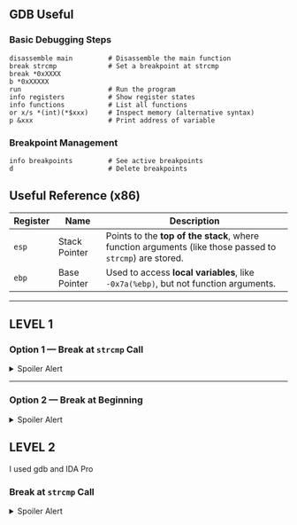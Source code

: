##  GDB Useful 

###  Basic Debugging Steps

```gdb
disassemble main         # Disassemble the main function
break strcmp             # Set a breakpoint at strcmp
break *0xXXXX
b *0xXXXXX
run                      # Run the program
info registers           # Show register states
info functions           # List all functions
or x/s *(int)(*$xxx)     # Inspect memory (alternative syntax)
p &xxx                   # Print address of variable
```

### Breakpoint Management

```gdb
info breakpoints         # See active breakpoints
d                        # Delete breakpoints
```

##  Useful Reference (x86)

| Register | Name           | Description |
|----------|----------------|-------------|
| `esp`    | Stack Pointer  | Points to the **top of the stack**, where function arguments (like those passed to `strcmp`) are stored. |
| `ebp`    | Base Pointer   | Used to access **local variables**, like `-0x7a(%ebp)`, but not function arguments. |


---

## LEVEL 1

### Option 1 — Break at `strcmp` Call

<details>
<summary>Spoiler Alert</summary>
- The password is passed via the **stack** (through `%esp`).
- You can inspect the memory at:

```gdb
x/s *(int*)($esp)        # Read the value at the address pointed to by esp
```

</details>

---

### Option 2 — Break at Beginning

<details>
<summary>Spoiler Alert</summary>

Set a breakpoint early when password chunks are loaded into memory.  
These values are later used in `strcmp`.  
Check memory where data is stored:

```gdb
x/s $ebp -0xXXXXXX          # Inspect memory at offset from base pointer
```

</details>


## LEVEL 2

I used gdb and IDA Pro
### Break at `strcmp` Call

<details>
<summary>Spoiler Alert</summary>
- The password is passed via the **stack** (through `%esp`).
- You can inspect the memory at:

```gdb
x/s *(int*)($esp+4)        # Read the value at the address pointed to by esp
```
Should begin with 00
then should convert string into ASCII number

</details>
